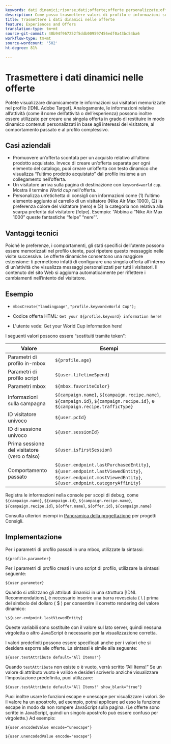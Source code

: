 ```yaml
---
keywords: dati dinamici;risorse;dati;offerte;offerte personalizzate;offerte personali;sostituzione token
description: Come posso trasmettere valori di profilo e informazioni sulle attività direttamente in un'offerta HTML o JSON?
title: Trasmettere i dati dinamici nelle offerte
feature: Experiences and Offers
translation-type: tm+mt
source-git-commit: 48b94f967252f5ddb009597456edf0a43bc54ba6
workflow-type: tm+mt
source-wordcount: '502'
ht-degree: 81%

---
```



# Trasmettere i dati dinamici nelle offerte

Potete visualizzare dinamicamente le informazioni sui visitatori memorizzate nel profilo [!DNL Adobe Target]. Analogamente, le informazioni relative all’attività (come il nome dell’attività o dell’esperienza) possono inoltre essere utilizzate per creare una singola offerta in grado di restituire in modo dinamico contenuti personalizzati in base agli interessi del visitatore, al comportamento passato e al profilo complessivo.

## Casi aziendali

* Promuovere un’offerta scontata per un acquisto relativo all’ultimo prodotto acquistato. Invece di creare un’offerta separata per ogni elemento del catalogo, puoi creare un’offerta con testo dinamico che visualizza “l’ultimo prodotto acquistato” dal profilo insieme a un collegamento nell’offerta.
* Un visitatore arriva sulla pagina di destinazione con `keyword=world` `cup`. Mostra il termine *World cup* nell&#39;offerta.
* Personalizza un’etichetta di consigli con informazioni come (1) l’ultimo elemento aggiunto al carrello di un visitatore (Nike Air Max 1000), (2) la preferenza colore del visitatore (nero) e (3) la categoria non relativa alla scarpa preferita dal visitatore (felpe). Esempio: “Abbina a “Nike Air Max 1000” queste fantastiche “felpe” “nere””.

## Vantaggi tecnici

Poiché le preferenze, i comportamenti, gli stati specifici dell’utente possono essere memorizzati nel profilo utente, puoi ripetere questo messaggio nelle visite successive. Le offerte dinamiche consentono una maggiore estensione: ti permettono infatti di configurare una singola offerta all’interno di un’attività che visualizza messaggi personalizzati per tutti i visitatori. Il contenuto del sito Web si aggiorna automaticamente per riflettere i cambiamenti nell’intento del visitatore.

## Esempio

* `mboxCreate("landingpage"`, `"profile.keyword=World Cup");`

* Codice offerta HTML: `Get your ${profile.keyword} information here!`
* L&#39;utente vede: Get your World Cup information here!

I seguenti valori possono essere “sostituiti tramite token”:

| Valore | Esempi |
|--- |--- |
| Parametri di profilo in-mbox | `${profile.age}` |
| Parametri di profilo script | `${user.lifetimeSpend}` |
| Parametri mbox | `${mbox.favoriteColor}` |
| Informazioni sulla campagna | `${campaign.name}`, `${campaign.recipe.name}`, `${campaign.id}`, `${campaign.recipe.id}`, e `${campaign.recipe.trafficType}` |
| ID visitatore univoco | `${user.pcId}` |
| ID di sessione univoco | `${user.sessionId}` |
| Prima sessione del visitatore (vero o falso) | `${user.isFirstSession}` |
| Comportamento passato | `${user.endpoint.lastPurchasedEntity}`, `${user.endpoint.lastViewedEntity}`, `${user.endpoint.mostViewedEntity}`, `${user.endpoint.categoryAffinity}` |

Registra le informazioni nella console per scopi di debug, come `${campaign.name}`, `${campaign.id}`, `${campaign.recipe.name}`, `${campaign.recipe.id}`, `${offer.name}`, `${offer.id}`, `${campaign.name}`

Consulta ulteriori esempi in [Panoramica della progettazione](/help/c-recommendations/c-design-overview/design-overview.md) per progetti Consigli.

## Implementazione

Per i parametri di profilo passati in una mbox, utilizzate la sintassi:

`${profile.parameter}`

Per i parametri di profilo creati in uno script di profilo, utilizzare la sintassi seguente:

`${user.parameter}`

Quando si utilizzano gli attributi dinamici in una struttura [!DNL Recommendations], è necessario inserire una barra rovesciata ( \ ) prima del simbolo del dollaro ( $ ) per consentire il corretto rendering del valore dinamico:

`\${user.endpoint.lastViewedEntity}`

Queste variabili sono sostituite con il valore sul lato server, quindi nessuna virgoletta o altro JavaScript è necessario per la visualizzazione corretta.

I valori predefiniti possono essere specificati anche per i valori che si desidera esporre alle offerte. La sintassi è simile alla seguente:

`${user.testAttribute default="All Items!"}`

Quando `testAttribute` non esiste o è vuoto, verrà scritto “All Items!” Se un valore di attributo vuoto è valido e desideri scriverlo anziché visualizzare l&#39;impostazione predefinita, puoi utilizzare:

`${user.testAttribute default="All Items!" show_blank="true"}`

Puoi inoltre usare le funzioni escape e unescape per visualizzare i valori. Se il valore ha un apostrofo, ad esempio, potrai applicare ad esso la funzione escape in modo da non rompere JavaScript sulla pagina. (Le offerte sono scritte in JavaScript, quindi un singolo apostrofo può essere confuso per virgolette.) Ad esempio:

`${user.encodedValue encode="unescape"}`

`${user.unencodedValue encode="escape"}`